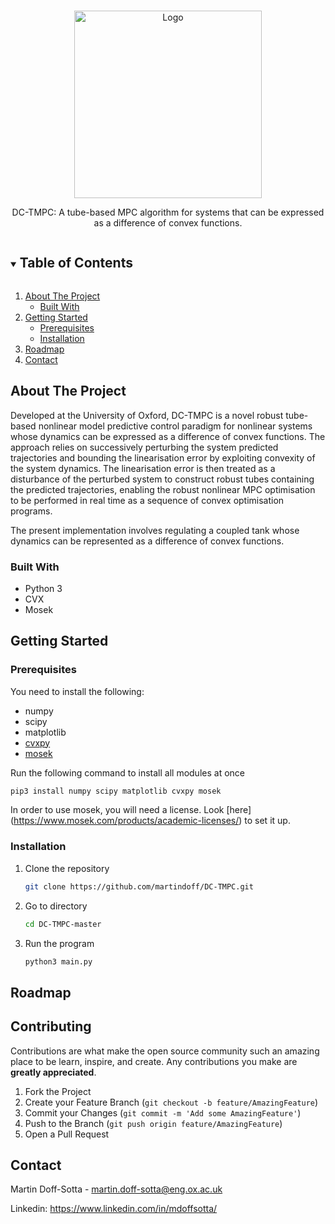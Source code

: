 <!-- PROJECT LOGO -->
<br />
<p align="center">
   <img src="https://github.com/martindoff/DC-TMPC/tree/master/plot/tmpc4.eps" alt="Logo" width="300" height="300">
  <p align="center">
   DC-TMPC: A tube-based MPC algorithm for systems that can be expressed as a difference of convex functions. 
    <br />  
  </p>
</p>



<!-- TABLE OF CONTENTS -->
<details open="open">
  <summary><h2 style="display: inline-block">Table of Contents</h2></summary>
  <ol>
    <li>
      <a href="#about-the-project">About The Project</a>
      <ul>
        <li><a href="#built-with">Built With</a></li>
      </ul>
    </li>
    <li>
      <a href="#getting-started">Getting Started</a>
      <ul>
        <li><a href="#prerequisites">Prerequisites</a></li>
        <li><a href="#installation">Installation</a></li>
      </ul>
    </li>
    <li><a href="#roadmap">Roadmap</a></li>
    <li><a href="#contact">Contact</a></li>
  </ol>
</details>



<!-- ABOUT THE PROJECT -->
## About The Project

Developed at the University of Oxford, DC-TMPC is a novel robust tube-based nonlinear model 
predictive control paradigm for nonlinear systems whose dynamics can be expressed as a difference of convex functions. 
The approach relies on successively perturbing the system predicted trajectories and bounding
the linearisation error by exploiting convexity of the system dynamics. The linearisation error is then treated as a
disturbance of the perturbed system to construct robust tubes containing the predicted trajectories, enabling the
robust nonlinear MPC optimisation to be performed in real time as a sequence of convex optimisation programs. 

The present implementation involves regulating a coupled tank whose dynamics can be represented as a difference of convex functions. 

### Built With

* Python 3
* CVX
* Mosek



<!-- GETTING STARTED -->
## Getting Started


### Prerequisites

You need to install the following:
* numpy
* scipy
* matplotlib
* [cvxpy](https://www.cvxpy.org/install/index.html)
* [mosek](https://www.mosek.com/downloads/)

Run the following command to install all modules at once

   ```sh
   pip3 install numpy scipy matplotlib cvxpy mosek
   ```

In order to use mosek, you will need a license. Look [here] (https://www.mosek.com/products/academic-licenses/) to set it up. 

### Installation

1. Clone the repository
   ```sh
   git clone https://github.com/martindoff/DC-TMPC.git
   ```
2. Go to directory 
   ```sh
   cd DC-TMPC-master
   ```
3. Run the program
   ```sh
   python3 main.py
   ```

<!-- ROADMAP -->
## Roadmap


<!-- CONTRIBUTING -->
## Contributing

Contributions are what make the open source community such an amazing place to be learn, inspire, and create. Any contributions you make are **greatly appreciated**.

1. Fork the Project
2. Create your Feature Branch (`git checkout -b feature/AmazingFeature`)
3. Commit your Changes (`git commit -m 'Add some AmazingFeature'`)
4. Push to the Branch (`git push origin feature/AmazingFeature`)
5. Open a Pull Request

<!-- CONTACT -->
## Contact

Martin Doff-Sotta - martin.doff-sotta@eng.ox.ac.uk

Linkedin: https://www.linkedin.com/in/mdoffsotta/



<!-- MARKDOWN LINKS & IMAGES -->
<!-- https://www.markdownguide.org/basic-syntax/#reference-style-links -->
[contributors-shield]: https://img.shields.io/github/contributors/github_username/repo.svg?style=for-the-badge
[contributors-url]: https://github.com/github_username/repo/graphs/contributors
[forks-shield]: https://img.shields.io/github/forks/github_username/repo.svg?style=for-the-badge
[forks-url]: https://github.com/github_username/repo/network/members
[stars-shield]: https://img.shields.io/github/stars/github_username/repo.svg?style=for-the-badge
[stars-url]: https://github.com/github_username/repo/stargazers
[issues-shield]: https://img.shields.io/github/issues/github_username/repo.svg?style=for-the-badge
[issues-url]: https://github.com/github_username/repo/issues
[license-shield]: https://img.shields.io/github/license/github_username/repo.svg?style=for-the-badge
[license-url]: https://github.com/github_username/repo/blob/master/LICENSE.txt
[linkedin-shield]: https://img.shields.io/badge/-LinkedIn-black.svg?style=for-the-badge&logo=linkedin&colorB=555
[linkedin-url]: https://linkedin.com/in/github_username
